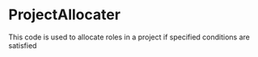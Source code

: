 # ProjectAllocater
This code is used to allocate roles in a project if specified conditions are satisfied
